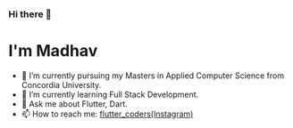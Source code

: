 ### Hi there 👋
# I'm Madhav 
<!---
- 🤳 Checkout my portfolio [here](https://madhavtripathi05.github.io/portfolio)
-->
- 🔭 I’m currently pursuing my Masters in Applied Computer Science from Concordia University.
- 🌱 I’m currently learning Full Stack Development.
- 💬 Ask me about Flutter, Dart.
- 📫 How to reach me: [flutter_coders(Instagram)](https://instagram.com/flutter_coders)
<!---
, [portfolio](https://madhavtripathi05.github.io/portfolio)
- ⚡ Fun fact: Once you distract me, there's no way I'm getting back to work! 😶
-->

